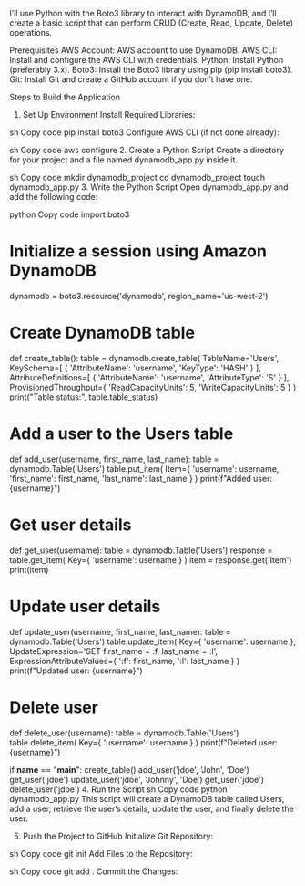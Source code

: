 I’ll use Python with the Boto3 library to interact with DynamoDB, and I’ll create a basic script that can perform CRUD (Create, Read, Update, Delete) operations.

Prerequisites
AWS Account: AWS account to use DynamoDB.
AWS CLI: Install and configure the AWS CLI with credentials.
Python: Install Python (preferably 3.x).
Boto3: Install the Boto3 library using pip (pip install boto3).
Git: Install Git and create a GitHub account if you don’t have one.

Steps to Build the Application
1. Set Up Environment
Install Required Libraries:

sh
Copy code
pip install boto3
Configure AWS CLI (if not done already):

sh
Copy code
aws configure
2. Create a Python Script
Create a directory for your project and a file named dynamodb_app.py inside it.

sh
Copy code
mkdir dynamodb_project
cd dynamodb_project
touch dynamodb_app.py
3. Write the Python Script
Open dynamodb_app.py and add the following code:

python
Copy code
import boto3

# Initialize a session using Amazon DynamoDB
dynamodb = boto3.resource('dynamodb', region_name='us-west-2')

# Create DynamoDB table
def create_table():
    table = dynamodb.create_table(
        TableName='Users',
        KeySchema=[
            {
                'AttributeName': 'username',
                'KeyType': 'HASH'
            }
        ],
        AttributeDefinitions=[
            {
                'AttributeName': 'username',
                'AttributeType': 'S'
            }
        ],
        ProvisionedThroughput={
            'ReadCapacityUnits': 5,
            'WriteCapacityUnits': 5
        }
    )
    print("Table status:", table.table_status)

# Add a user to the Users table
def add_user(username, first_name, last_name):
    table = dynamodb.Table('Users')
    table.put_item(
        Item={
            'username': username,
            'first_name': first_name,
            'last_name': last_name
        }
    )
    print(f"Added user: {username}")

# Get user details
def get_user(username):
    table = dynamodb.Table('Users')
    response = table.get_item(
        Key={
            'username': username
        }
    )
    item = response.get('Item')
    print(item)

# Update user details
def update_user(username, first_name, last_name):
    table = dynamodb.Table('Users')
    table.update_item(
        Key={
            'username': username
        },
        UpdateExpression='SET first_name = :f, last_name = :l',
        ExpressionAttributeValues={
            ':f': first_name,
            ':l': last_name
        }
    )
    print(f"Updated user: {username}")

# Delete user
def delete_user(username):
    table = dynamodb.Table('Users')
    table.delete_item(
        Key={
            'username': username
        }
    )
    print(f"Deleted user: {username}")

if __name__ == "__main__":
    create_table()
    add_user('jdoe', 'John', 'Doe')
    get_user('jdoe')
    update_user('jdoe', 'Johnny', 'Doe')
    get_user('jdoe')
    delete_user('jdoe')
4. Run the Script
sh
Copy code
python dynamodb_app.py
This script will create a DynamoDB table called Users, add a user, retrieve the user’s details, update the user, and finally delete the user.

5. Push the Project to GitHub
Initialize Git Repository:

sh
Copy code
git init
Add Files to the Repository:

sh
Copy code
git add .
Commit the Changes:
